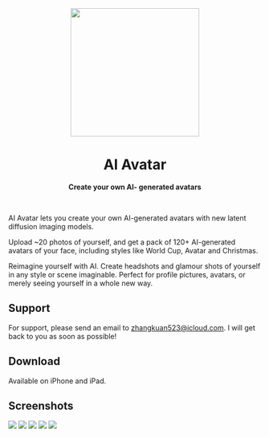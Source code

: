 <div align="center">
  <img src="https://user-images.githubusercontent.com/5158525/204201094-ee56ad9d-c116-4cba-a3f1-5359ce550cd3.png" width="256" height="256">
  <h1>AI Avatar</h1>
  <p>
    <b>Create your own Al- generated avatars</b>
  </p>
  <br>
</div>

AI Avatar lets you create your own AI-generated avatars with new latent diffusion imaging models.

Upload ~20 photos of yourself, and get a pack of 120+ AI-generated avatars of your face, including styles like World Cup, Avatar and Christmas.

Reimagine yourself with AI. Create headshots and glamour shots of yourself in any style or scene imaginable. Perfect for profile pictures, avatars, or merely seeing yourself in a whole new way.

## Support

For support, please send an email to zhangkuan523@icloud.com. I will get back to you as soon as possible!

## Download

Available on iPhone and iPad.

## Screenshots

![](https://user-images.githubusercontent.com/5158525/204201280-bc48e186-2ca7-4874-a989-e6c004d24597.png)
![](https://user-images.githubusercontent.com/5158525/204201295-caa5ab4c-94f6-483c-8ecd-9e823f6e4cad.png)
![](https://user-images.githubusercontent.com/5158525/204201323-f30c2006-6cf1-43e2-b95b-bd9a26de2853.png)
![](https://user-images.githubusercontent.com/5158525/204201343-096d171b-9859-4455-b6b2-646619a6e83b.png)
![](https://user-images.githubusercontent.com/5158525/204201370-5ce8d0f7-73d0-49a5-8a1d-9a960d833040.png)
